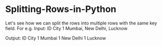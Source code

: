 # Splitting-Rows-in-Python
Let's see how we can split the rows into multiple rows with the same key field.
For e.g. 
Input:
ID      City
1       Mumbai, New Delhi, Lucknow

Output:
ID      City
1       Mumbai
1       New Delhi
1       Lucknow
